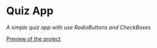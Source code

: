 # Quiz App
*A simple quiz app with use RadioButtons and CheckBoxes*

[Preview of the project](https://drive.google.com/open?id=1jEGrTL7eNZd27L_WtN6JhtE4PBmIDR-3)
